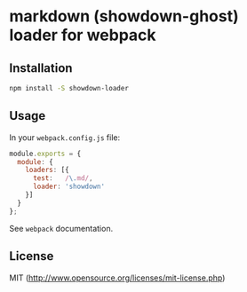 # markdown (showdown-ghost) loader for webpack


## Installation

```sh
npm install -S showdown-loader
```


## Usage

In your `webpack.config.js` file:

```js
module.exports = {
  module: {
    loaders: [{
      test:   /\.md/,
      loader: 'showdown'
    }]
  }
};
```

See `webpack` documentation.

## License

MIT (http://www.opensource.org/licenses/mit-license.php)